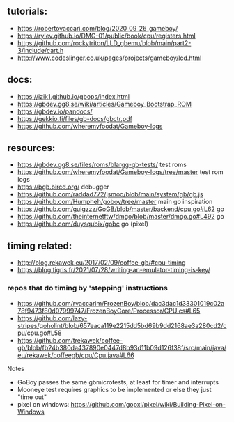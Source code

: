 ## tutorials:

- https://robertovaccari.com/blog/2020_09_26_gameboy/
- https://rylev.github.io/DMG-01/public/book/cpu/registers.html
- https://github.com/rockytriton/LLD_gbemu/blob/main/part2-3/include/cart.h
- http://www.codeslinger.co.uk/pages/projects/gameboy/lcd.html

## docs:

- https://izik1.github.io/gbops/index.html
- https://gbdev.gg8.se/wiki/articles/Gameboy_Bootstrap_ROM
- https://gbdev.io/pandocs/
- https://gekkio.fi/files/gb-docs/gbctr.pdf
- https://github.com/wheremyfoodat/Gameboy-logs

## resources:

- https://gbdev.gg8.se/files/roms/blargg-gb-tests/    test roms
- https://github.com/wheremyfoodat/Gameboy-logs/tree/master   test rom logs
- https://bgb.bircd.org/  debugger
- https://github.com/raddad772/jsmoo/blob/main/system/gb/gb.js
- https://github.com/Humpheh/goboy/tree/master  main go inspiration
- https://github.com/guigzzz/GoGB/blob/master/backend/cpu.go#L62  go
- https://github.com/theinternetftw/dmgo/blob/master/dmgo.go#L492 go
- https://github.com/duysqubix/gobc go (pixel)
## timing related:

- http://blog.rekawek.eu/2017/02/09/coffee-gb/#cpu-timing
- https://blog.tigris.fr/2021/07/28/writing-an-emulator-timing-is-key/

### repos that do timing by 'stepping' instructions
- https://github.com/rvaccarim/FrozenBoy/blob/dac3dac1d33301019c02a78f9473f80d07999747/FrozenBoyCore/Processor/CPU.cs#L65
- https://github.com/lazy-stripes/goholint/blob/657eaca119e2215dd5bd69b9dd2168ae3a280cd2/cpu/cpu.go#L58
- https://github.com/trekawek/coffee-gb/blob/fb24b380da437890e0447d8b93d11b09d126f38f/src/main/java/eu/rekawek/coffeegb/cpu/Cpu.java#L66

Notes
- GoBoy passes the same gbmicrotests, at least for timer and interrupts
- Mooneye test requires graphics to be implemented or else they just "time out"
- pixel on windows: https://github.com/gopxl/pixel/wiki/Building-Pixel-on-Windows